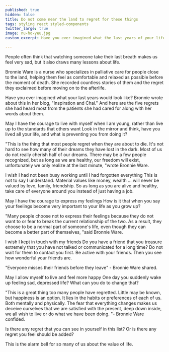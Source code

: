 ```yaml
---
published: true
hidden: false
title: Do not come near the land to regret for these things
tags: styling react styled-components
twitter_large: true
image: nu-ho-yeu.jpg
custom_excerpt: Have you ever imagined what the last years of your life would look like? Happiness or regret forever about the unfinished?

---
```


People often think that watching someone take their last breath makes us feel very sad, but it also draws many lessons about life.

Bronnie Ware is a nurse who specializes in palliative care for people close to the land, helping them feel as comfortable and relaxed as possible before the moment of death. She recorded countless stories of them and the regret they exclaimed before moving on to the afterlife.

Have you ever imagined what your last years would look like? Bronnie wrote about this in her blog, "Inspiration and Chai." And here are the five regrets she had heard most from the patients she had cared for along with her words about them.

May I have the courage to live with myself when I am young, rather than live up to the standards that others want
Look in the mirror and think, have you lived all your life, and what is preventing you from doing it?

"This is the thing that most people regret when they are about to die. It's not hard to see how many of their dreams they have lost in the dark. Most of us do not really cherish half of our dreams. There may be a few people recognized, but as long as we are healthy, our freedom will exist, unfortunately we only realize at the last minute, "wrote Bronnie Ware.

I wish I had not been busy working until I had forgotten everything
This is not to say I understand. Material values ​​like money, wealth ... will never be valued by love, family, friendship. So as long as you are alive and healthy, take care of everyone around you instead of just having a job.

May I have the courage to express my feelings
How is it that when you say your feelings become very important to your life as you grow up?

"Many people choose not to express their feelings because they do not want to or fear to break the current relationship of the two. As a result, they choose to be a normal part of someone's life, even though they can become a better part of themselves, "said Bronnie Ware.

I wish I kept in touch with my friends
Do you have a friend that you treasure extremely that you have not talked or communicated for a long time? Do not wait for them to contact you first. Be active with your friends. Then you see how wonderful your friends are.

"Everyone misses their friends before they leave" - ​​Bronnie Ware shared.

May I allow myself to live and feel more happy
One day you suddenly wake up feeling sad, depressed life? What can you do to change that?

"This is a great thing too many people have regretted. Little may be known, but happiness is an option. It lies in the habits or preferences of each of us. Both mentally and physically. The fear that everything changes makes us deceive ourselves that we are satisfied with the present, deep down inside, we all wish to live or do what we have been doing. "- Bronnie Ware confided.

Is there any regret that you can see in yourself in this list? Or is there any regret you feel should be added?

This is the alarm bell for so many of us about the value of life.